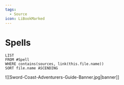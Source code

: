 ```yaml
---
tags:
  - Source
icon: LiBookMarked
---
```

# Spells
```dataview
LIST
FROM #Spell
WHERE contains(sources, link(this.file.name))
SORT file.name ASCENDING
```

![[Sword-Coast-Adventurers-Guide-Banner.jpg|banner]]